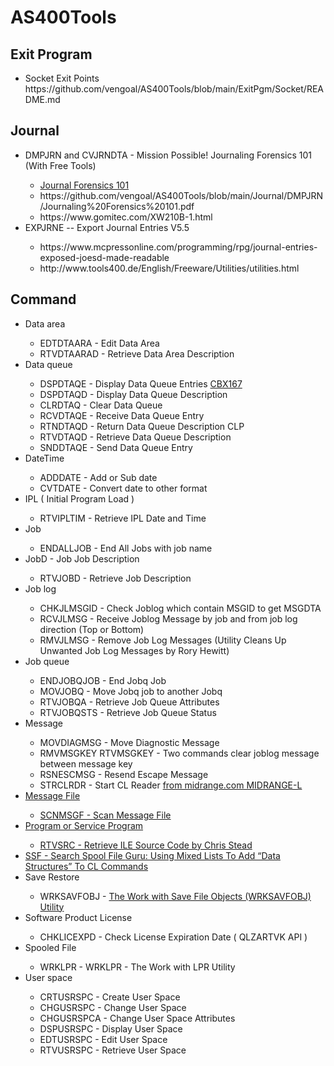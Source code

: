 # AS400Tools

## Exit Program
<ul>
  <li>Socket Exit Points<br />
      https://github.com/vengoal/AS400Tools/blob/main/ExitPgm/Socket/README.md</li>
</ul>

## Journal
<ul>
  <li>DMPJRN and CVJRNDTA - Mission Possible! Journaling Forensics 101 (With Free Tools)</li>
  <ul>
    <li><a href="https://www.itjungle.com/2013/03/06/fhg030613-story01/">Journal Forensics 101</a></li>
    <li>https://github.com/vengoal/AS400Tools/blob/main/Journal/DMPJRN/Journaling%20Forensics%20101.pdf</li>
    <li>https://www.gomitec.com/XW210B-1.html</li>
  </ul>
  <li>EXPJRNE -- Export Journal Entries V5.5</li>
  <ul>
    <li>https://www.mcpressonline.com/programming/rpg/journal-entries-exposed-joesd-made-readable</li>
    <li>http://www.tools400.de/English/Freeware/Utilities/utilities.html</li>
  </ul>
</ul>

## Command
<ul>
 <li>Data area</li>
  <ul>
     <li>EDTDTAARA  - Edit Data Area</li>
     <li>RTVDTAARAD  - Retrieve Data Area Description</li>
  </ul>
  <li>Data queue</li>
  <ul>
  <li>DSPDTAQE - Display Data Queue Entries <a href="https://github.com/vengoal/CF_API_CBX/tree/main/CBX167" target="_blank">CBX167</a></li>
  <li>DSPDTAQD - Display Data Queue Description</li>
  <li>CLRDTAQ  - Clear Data Queue</li>
  <li>RCVDTAQE - Receive Data Queue Entry</li>
  <li>RTNDTAQD - Return Data Queue Description CLP</li>
  <li>RTVDTAQD - Retrieve Data Queue Description</li>
  <li>SNDDTAQE - Send Data Queue Entry</li>
  </ul>
  <li>DateTime</li>
  <ul>
     <li>ADDDATE  - Add or Sub date</li>
     <li>CVTDATE  - Convert date to other format</li>
  </ul>
  <li>IPL ( Initial Program Load )</li>
  <ul>
    <li>RTVIPLTIM - Retrieve IPL Date and Time</li>
  </ul>
  <li>Job</li>
  <ul>
  <li>ENDALLJOB - End All Jobs with job name</li>
  </ul>
   <li>JobD - Job Job Description</li>
  <ul>
  <li>RTVJOBD - Retrieve Job Description</li>
  </ul>
  <li>Job log</li>
  <ul>
  <li>CHKJLMSGID - Check Joblog which contain MSGID to get MSGDTA</li>
  <li>RCVJLMSG   - Receive Joblog Message by job and from job log direction (Top or Bottom)</li>
  <li>RMVJLMSG   - Remove Job Log Messages (Utility Cleans Up Unwanted Job Log Messages by Rory Hewitt)</li>
  </ul>
  <li>Job queue</li>
  <ul>
   <li>ENDJOBQJOB - End Jobq Job</li>
   <li>MOVJOBQ    - Move Jobq job to another Jobq</li>
   <li>RTVJOBQA   - Retrieve Job Queue Attributes</li>
   <li>RTVJOBQSTS - Retrieve Job Queue Status</li>
  </ul>
   <li>Message</li>
   <ul>
    <li>MOVDIAGMSG - Move Diagnostic Message</li>
    <li>RMVMSGKEY RTVMSGKEY - Two commands clear joblog message between message key</li>
    <li>RSNESCMSG - Resend Escape Message</li>
    <li>STRCLRDR  - Start CL Reader <a href="https://archive.midrange.com/midrange-l/200209/msg01318.html"> from midrange.com  MIDRANGE-L </li>
  </ul>
  <li>Message File</li>
  <ul>
    <li>SCNMSGF - Scan Message File</li>
  </ul>
  <li>Program or Service Program</li>
  <ul>
    <li>RTVSRC - Retrieve ILE Source Code by Chris Stead</li>
  </ul>
  <li>SSF - Search Spool File <a href="https://www.itjungle.com/2024/01/15/guru-using-mixed-lists-to-add-data-structures-to-cl-commands/">Guru: Using Mixed Lists To Add “Data Structures” To CL Commands</a></li>
  <li>Save Restore</li>
  <ul>    
      <li>WRKSAVFOBJ - <a href="https://www.mcpressonline.com/it-infrastructure/it-infrastructure-other/the-work-with-save-file-objects-wrksavfobj-utility">The Work with Save File Objects (WRKSAVFOBJ) Utility</a></li>
  </ul>
      <li>Software Product License</li>
   <ul>
     <li>CHKLICEXPD - Check License Expiration Date ( QLZARTVK API )</li>
   </ul>
  <li>Spooled File</li>
      <ul>
        <li>WRKLPR - WRKLPR - The Work with LPR Utility</li>
      </ul>
  <li>User space</li>
   <ul>
    <li>CRTUSRSPC - Create User Space</li>
    <li>CHGUSRSPC - Change User Space</li>
    <li>CHGUSRSPCA - Change User Space Attributes</li>
    <li>DSPUSRSPC - Display User Space</li>
    <li>EDTUSRSPC - Edit User Space</li>
    <li>RTVUSRSPC - Retrieve User Space</li>
  </ul>
</ul>
